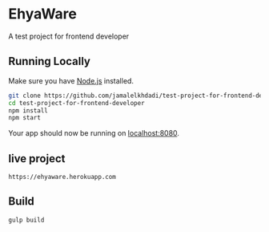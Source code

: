 # EhyaWare

A test project for frontend developer

## Running Locally

Make sure you have [Node.js](http://nodejs.org/) installed.

```sh
git clone https://github.com/jamalelkhdadi/test-project-for-frontend-developer.git
cd test-project-for-frontend-developer
npm install
npm start
```

Your app should now be running on [localhost:8080](http://localhost:8080/).

## live project

```
https://ehyaware.herokuapp.com
```

## Build

```
gulp build
```
